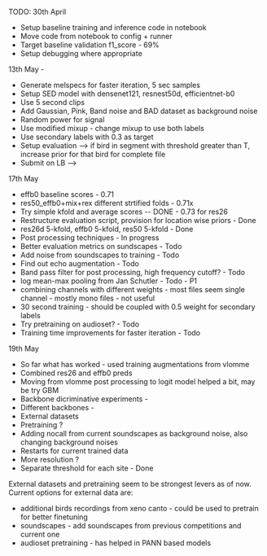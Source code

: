 TODO:
30th April
* Setup baseline training and inference code in notebook
* Move code from notebook to config + runner
* Target baseline validation f1_score - 69%
* Setup debugging where appropriate

13th May - 
* Generate melspecs for faster iteration, 5 sec samples
* Setup SED model with densenet121, resnest50d, efficientnet-b0
* Use 5 second clips
* Add Gaussian, Pink, Band noise and BAD dataset as background noise
* Random power for signal
* Use modified mixup - change mixup to use both labels
* Use secondary labels with 0.3 as target
* Setup evaluation --> if bird in segment with threshold greater than T, increase prior for that bird for complete file
* Submit on LB --> 

17th May
* effb0 baseline scores - 0.71
* res50_effb0+mix+rex different strtified folds - 0.71x
* Try simple kfold and average scores -- DONE - 0.73 for res26
* Restructure evaluation script, provision for location wise priors - Done
* res26d 5-kfold, effb0 5-kfold, res50 5-kfold - Done
* Post processing techniques - In progress
* Better evaluation metrics on sundscapes - Todo
* Add noise from soundscapes to training - Todo
* Find out echo augmentation - Todo
* Band pass filter for post processing, high frequency cutoff? - Todo
* log mean-max pooling from Jan Schutler - Todo  - P1
* combining channels with different weights - most files seem single channel - mostly mono files - not useful
* 30 second training - should be coupled with 0.5 weight for secondary labels
* Try pretraining on audioset? - Todo
* Training time improvements for faster iteration - Todo


19th May
* So far what has worked - used training augmentations from vlomme
* Combined res26 and effb0 preds
* Moving from vlomme post processing to logit model helped a bit, may be try GBM
* Backbone dicriminative experiments - 
* Different backbones - 
* External datasets
* Pretraining ?
* Adding nocall from current soundscapes as background noise, also changing background noises
* Restarts for current trained data
* More resolution ?
* Separate threshold for each site - Done

External datasets and pretraining seem to be strongest levers as of now. Current options for
external data are:
* additional birds recordings from xeno canto - could be used to pretrain for better finetuning
* soundscapes - add soundscapes from previous competitions and current one
* audioset pretraining - has helped in PANN based models